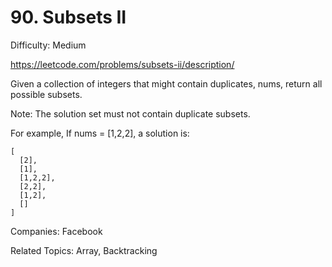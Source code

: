 # 90. Subsets II

Difficulty: Medium

https://leetcode.com/problems/subsets-ii/description/

Given a collection of integers that might contain duplicates, nums, return all possible subsets.

Note: The solution set must not contain duplicate subsets.

For example,
If nums = [1,2,2], a solution is:
```
[
  [2],
  [1],
  [1,2,2],
  [2,2],
  [1,2],
  []
]
```

Companies: Facebook

Related Topics: Array, Backtracking
